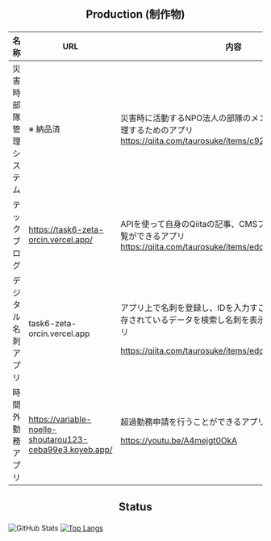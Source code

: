## <p align="center">Production (制作物)</p>
| 名称 | URL | 内容 | 
| ---- | ---- | ---- |
| 災害時部隊管理システム | ※ 納品済 | 災害時に活動するNPO法人の部隊のメンバーの位置情報を管理するためのアプリ https://qiita.com/taurosuke/items/c921fb603cfae327c4f3 |
| テックブログ | https://task6-zeta-orcin.vercel.app/ | APIを使って自身のQiitaの記事、CMSブログデータを取得、閲覧ができるアプリ　https://qiita.com/taurosuke/items/edc518ff478b1399c1e6 |
| デジタル名刺アプリ | task6-zeta-orcin.vercel.app | <p>アプリ上で名刺を登録し、IDを入力すことでデータベースに保存されているデータを検索し名刺を表示することができるアプリ</p><p>https://qiita.com/taurosuke/items/edc518ff478b1399c1e6</p> |
| 時間外勤務アプリ |https://variable-noelle-shoutarou123-ceba99e3.koyeb.app/| 超過勤務申請を行うことができるアプリ<p>https://youtu.be/A4mejgt0OkA</p> |

## <p align="center">Status</p>

![GitHub Stats](https://github-readme-stats.vercel.app/api?username=shoutarou123&show_icons=true)
[![Top Langs](https://github-readme-stats.vercel.app/api/top-langs/?username=shoutarou123&layout=compact&langs_count=6)](https://github.com/anuraghazra/github-readme-stats)

